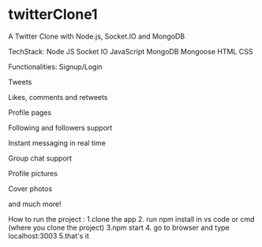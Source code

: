 # twitterClone1
A Twitter Clone with Node.js, Socket.IO and MongoDB

TechStack: Node JS Socket IO JavaScript MongoDB Mongoose HTML CSS

Functionalities: Signup/Login

Tweets

Likes, comments and retweets

Profile pages

Following and followers support

Instant messaging in real time

Group chat support

Profile pictures

Cover photos

and much more!


How to run the project :
1.clone the app
2. run npm install in vs code or cmd (where you clone the project)
3.npm start
4. go to browser and type localhost:3003 
5.that's it
